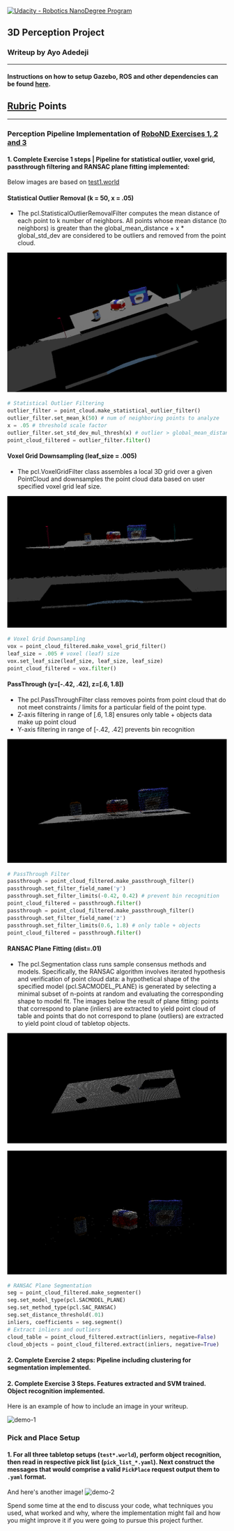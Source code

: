 [![Udacity - Robotics NanoDegree Program](https://s3-us-west-1.amazonaws.com/udacity-robotics/Extra+Images/RoboND_flag.png)](https://www.udacity.com/robotics)

## 3D Perception Project
### Writeup by Ayo Adedeji
---
#### Instructions on how to setup Gazebo, ROS and other dependencies can be found [here](./project_setup.md).

## [Rubric](https://review.udacity.com/#!/rubrics/1067/view) Points
---
### Perception Pipeline Implementation of [RoboND Exercises 1, 2 and 3](https://github.com/udacity/RoboND-Perception-Exercises)
#### 1. Complete Exercise 1 steps | Pipeline for statistical outlier, voxel grid, passthrough filtering and RANSAC plane fitting implemented:

Below images are based on [test1.world](https://github.com/theayoad/RoboND-Perception-Project/blob/master/pr2_robot/worlds/test1.world)

#### Statistical Outlier Removal (k = 50, x = .05) 
* The pcl.StatisticalOutlierRemovalFilter computes the mean distance of each point to k number of neighbors. All points whose mean distance (to neighbors) is greater than the global_mean_distance + x * global_std_dev are considered to be outliers and removed from the point cloud.

<p align="center"> <img src="./output/world1_statistical_outlier_filter_output.png"></p>

```python
# Statistical Outlier Filtering
outlier_filter = point_cloud.make_statistical_outlier_filter()
outlier_filter.set_mean_k(50) # num of neighboring points to analyze
x = .05 # threshold scale factor
outlier_filter.set_std_dev_mul_thresh(x) # outlier > global_mean_distance + x*global_std_dev
point_cloud_filtered = outlier_filter.filter()
```

#### Voxel Grid Downsampling (leaf_size = .005)
* The pcl.VoxelGridFilter class assembles a local 3D grid over a given PointCloud and downsamples the point cloud data based on user specified voxel grid leaf size.

<p align="center"> <img src="./output/world1_voxel_grid_downsample_output.png"> </p>

```python
# Voxel Grid Downsampling
vox = point_cloud_filtered.make_voxel_grid_filter()
leaf_size = .005 # voxel (leaf) size
vox.set_leaf_size(leaf_size, leaf_size, leaf_size)
point_cloud_filtered = vox.filter()
```

#### PassThrough  (y=[-.42, .42], z=[.6, 1.8])
* The pcl.PassThroughFilter class removes points from point cloud that do not meet constraints / limits for a particular field of the point type.
* Z-axis filtering in range of [.6, 1.8] ensures only table + objects data make up point cloud
* Y-axis filtering in range of [-.42, .42] prevents bin recognition

<p align="center"> <img src="./output/world1_passthrough_filter_output.png"> </p>

```python
# PassThrough Filter
passthrough = point_cloud_filtered.make_passthrough_filter()
passthrough.set_filter_field_name('y')
passthrough.set_filter_limits(-0.42, 0.42) # prevent bin recognition
point_cloud_filtered = passthrough.filter()
passthrough = point_cloud_filtered.make_passthrough_filter()
passthrough.set_filter_field_name('z')
passthrough.set_filter_limits(0.6, 1.8) # only table + objects
point_cloud_filtered = passthrough.filter()
```

#### RANSAC Plane Fitting (dist=.01) 
* The pcl.Segmentation class runs sample consensus methods and models. Specifically, the RANSAC algorithm involves iterated hypothesis and verification of point cloud data: a hypothetical shape of the specified model (pcl.SACMODEL_PLANE) is generated  by selecting a minimal subset of n-points at random and evaluating the corresponding shape to model fit. The images below the result of plane fitting: points that correspond to plane (inliers) are extracted to yield point cloud of table and points that do not correspond to plane (outliers) are extracted to yield point cloud of tabletop objects.

<p align="center"> <img src="./output/world1_cloud_table.png"> </p>
<p align="center"> <img src="./output/world1_cloud_objects.png"> </p>

```python
# RANSAC Plane Segmentation
seg = point_cloud_filtered.make_segmenter()
seg.set_model_type(pcl.SACMODEL_PLANE)
seg.set_method_type(pcl.SAC_RANSAC)
seg.set_distance_threshold(.01)
inliers, coefficients = seg.segment()
# Extract inliers and outliers
cloud_table = point_cloud_filtered.extract(inliers, negative=False)
cloud_objects = point_cloud_filtered.extract(inliers, negative=True)
```


#### 2. Complete Exercise 2 steps: Pipeline including clustering for segmentation implemented.  

#### 2. Complete Exercise 3 Steps.  Features extracted and SVM trained.  Object recognition implemented.
Here is an example of how to include an image in your writeup.

![demo-1](https://user-images.githubusercontent.com/20687560/28748231-46b5b912-7467-11e7-8778-3095172b7b19.png)

### Pick and Place Setup

#### 1. For all three tabletop setups (`test*.world`), perform object recognition, then read in respective pick list (`pick_list_*.yaml`). Next construct the messages that would comprise a valid `PickPlace` request output them to `.yaml` format.

And here's another image! 
![demo-2](https://user-images.githubusercontent.com/20687560/28748286-9f65680e-7468-11e7-83dc-f1a32380b89c.png)

Spend some time at the end to discuss your code, what techniques you used, what worked and why, where the implementation might fail and how you might improve it if you were going to pursue this project further.  



